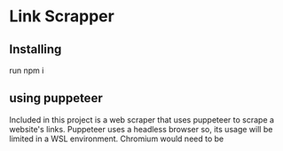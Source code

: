 # Link Scrapper

## Installing

run npm i

## using puppeteer

Included in this project is a web scraper that uses puppeteer to scrape a website's links. Puppeteer uses a headless browser so, its usage will be limited in a WSL environment. Chromium would need to be
